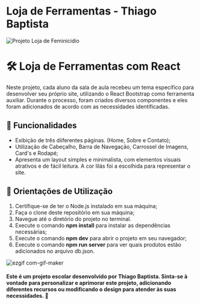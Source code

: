 # Loja de Ferramentas - Thiago Baptista

![Projeto Loja de Feminicidio]()

# 🛠️ Loja de Ferramentas com React
Neste projeto, cada aluno da sala de aula recebeu um tema específico para desenvolver seu próprio site, utilizando o React Bootstrap como ferramenta auxiliar. Durante o processo, foram criados diversos componentes e eles foram adicionados de acordo com as necessidades identificadas.

## 🔧 Funcionalidades

- Exibição de três diiferentes páginas. (Home, Sobre e Contato);
- Utilização de Cabeçalho, Barra de Navegação, Carrossel de Imagens, Card's e Rodapé;
- Apresenta um layout simples e minimalista, com elementos visuais atrativos e de fácil leitura. A cor lilás foi a escolhida para representar o site.

## 🧰 Orientações de Utilização

1. Certifique-se de ter o Node.js instalado em sua máquina;
2. Faça o clone deste repositório em sua máquina;
3. Navegue até o diretório do projeto no terminal.
4. Execute o comando **npm install** para instalar as dependências necessárias;
6. Execute o comando **npm dev** para abrir o projeto em seu navegador;
7. Execute o comando **npm run server** para ver quais produtos estão adicionados no arquivo db.json.

![ezgif com-gif-maker](https://github.com/thiagobapsoares/AC-INW-2TRI/assets/84245122/2077f334-91d0-4646-a6f9-3b7c81eb7784)

#### Este é um projeto escolar desenvolvido por Thiago Baptista. Sinta-se à vontade para personalizar e aprimorar este projeto, adicionando diferentes recursos ou modificando o design para atender às suas necessidades. 💜
